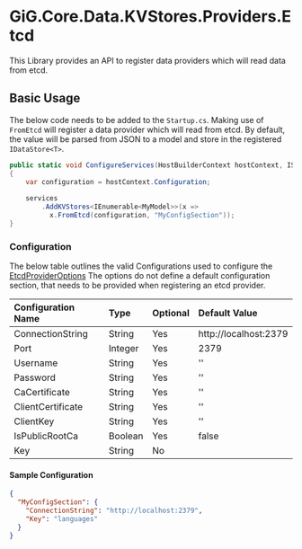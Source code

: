 # GiG.Core.Data.KVStores.Providers.Etcd

This Library provides an API to register data providers which will read data from etcd.

## Basic Usage

The below code needs to be added to the `Startup.cs`. Making use of `FromEtcd` will register a data provider which will read from etcd. By default, the value will be parsed from JSON to a model and store in the registered `IDataStore<T>`.
 
```csharp
public static void ConfigureServices(HostBuilderContext hostContext, IServiceCollection services)
{
    var configuration = hostContext.Configuration;
    
    services
        .AddKVStores<IEnumerable<MyModel>>(x =>
          x.FromEtcd(configuration, "MyConfigSection"));
}
```

### Configuration

The below table outlines the valid Configurations used to configure the [EtcdProviderOptions](../src/GiG.Core.Data.KVStores.Providers.Etcd/Abstractions/EtcdProviderOptions.cs) The options do not define a default configuration section, that needs to be provided when registering an etcd provider.

| Configuration Name | Type   | Optional | Default Value            |
|:-------------------|:-------|:---------|:-------------------------|
| ConnectionString   | String | Yes      | http://localhost:2379    |
| Port               | Integer| Yes      | 2379                     |
| Username           | String | Yes      | ''                       |
| Password           | String | Yes      | ''                       |
| CaCertificate      | String | Yes      | ''                       |
| ClientCertificate  | String | Yes      | ''                       |
| ClientKey          | String | Yes      | ''                       |
| IsPublicRootCa     | Boolean| Yes      | false                    |
| Key                | String | No       |                          |

#### Sample Configuration

```json
{
  "MyConfigSection": {
    "ConnectionString": "http://localhost:2379",
    "Key": "languages"
  }
}
```